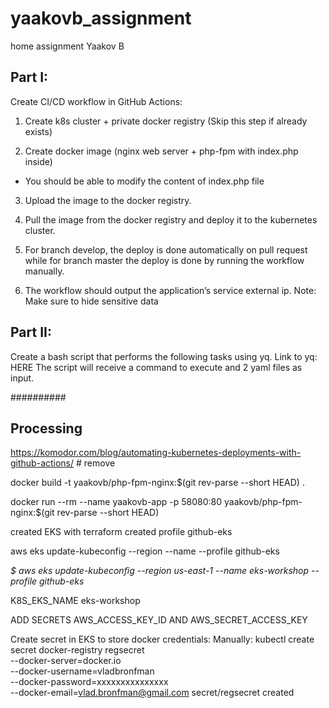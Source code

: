# yaakovb_assignment
home assignment Yaakov B

## Part I:
Create CI/CD workflow in GitHub Actions:

1. Create k8s cluster + private docker registry (Skip this step if already exists)

2. Create docker image (nginx web server + php-fpm with index.php inside) 
- You should be able to modify the content of index.php file

3. Upload the image to the docker registry.

4. Pull the image from the docker registry and deploy it to the kubernetes cluster.

5. For branch develop, the deploy is done automatically on pull request while for
branch master the deploy is done by running the workflow manually.
6. The workflow should output the application’s service external ip.
Note: Make sure to hide sensitive data


## Part II:
Create a bash script that performs the following tasks using yq. Link to yq: HERE
The script will receive a command to execute and 2 yaml files as input.

##########
## Processing

https://komodor.com/blog/automating-kubernetes-deployments-with-github-actions/ # remove

docker build  -t yaakovb/php-fpm-nginx:$(git rev-parse --short HEAD) .

docker run --rm --name yaakovb-app -p 58080:80 yaakovb/php-fpm-nginx:$(git rev-parse --short HEAD)

created EKS with terraform 
created profile github-eks

aws eks update-kubeconfig --region <region> --name <cluster name> --profile  github-eks

_$ aws eks update-kubeconfig --region us-east-1 --name eks-workshop --profile github-eks_

K8S_EKS_NAME eks-workshop

ADD SECRETS AWS_ACCESS_KEY_ID AND AWS_SECRET_ACCESS_KEY 

Create secret in EKS to store docker credentials:
Manually:
kubectl create secret docker-registry regsecret \
--docker-server=docker.io \
--docker-username=vladbronfman \
--docker-password=xxxxxxxxxxxxxxx \
--docker-email=vlad.bronfman@gmail.com
secret/regsecret created






